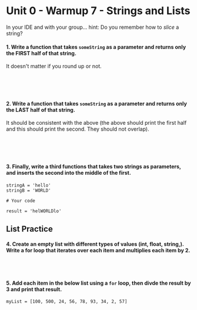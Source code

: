 # Unit 0 - Warmup 7 - Strings and Lists

In your IDE and with your group... hint: Do you remember how to *slice* a string?

#### 1. Write a function that takes `someString` as a parameter and returns only the FIRST half of that string. 
It doesn't matter if you round up or not.

&nbsp;   
&nbsp;  
&nbsp;  

#### 2. Write a function that takes `someString` as a parameter and returns only the LAST half of that string. 
It should be consistent with the above (the above should print the first half and this should print the second. They should not overlap).

&nbsp;  
&nbsp;  
&nbsp;  

#### 3. Finally, write a third functions that takes two strings as parameters, and inserts the second into the middle of the first.

    stringA = 'hello'
    stringB = 'WORLD'
  
    # Your code
    
    result = 'helWORLDlo'
    
    
## List Practice

#### 4. Create an empty list with different types of values (int, float, string,). Write a for loop that iterates over each item and multiplies each item by 2.

&nbsp;  
&nbsp;  

#### 5. Add each item in the below list using a `for` loop, then divde the result by 3 and print that result.

    myList = [100, 500, 24, 56, 78, 93, 34, 2, 57]
    
&nbsp;  
&nbsp;  

